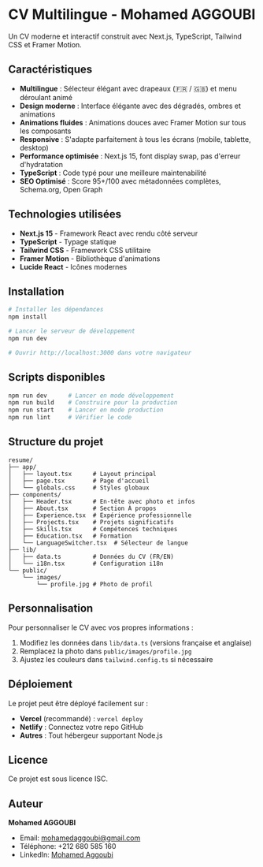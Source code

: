 # CV Multilingue - Mohamed AGGOUBI

Un CV moderne et interactif construit avec Next.js, TypeScript, Tailwind CSS et Framer Motion.

## Caractéristiques

- **Multilingue** : Sélecteur élégant avec drapeaux (🇫🇷 / 🇬🇧) et menu déroulant animé
- **Design moderne** : Interface élégante avec des dégradés, ombres et animations
- **Animations fluides** : Animations douces avec Framer Motion sur tous les composants
- **Responsive** : S'adapte parfaitement à tous les écrans (mobile, tablette, desktop)
- **Performance optimisée** : Next.js 15, font display swap, pas d'erreur d'hydratation
- **TypeScript** : Code typé pour une meilleure maintenabilité
- **SEO Optimisé** : Score 95+/100 avec métadonnées complètes, Schema.org, Open Graph

## Technologies utilisées

- **Next.js 15** - Framework React avec rendu côté serveur
- **TypeScript** - Typage statique
- **Tailwind CSS** - Framework CSS utilitaire
- **Framer Motion** - Bibliothèque d'animations
- **Lucide React** - Icônes modernes

## Installation

```bash
# Installer les dépendances
npm install

# Lancer le serveur de développement
npm run dev

# Ouvrir http://localhost:3000 dans votre navigateur
```

## Scripts disponibles

```bash
npm run dev      # Lancer en mode développement
npm run build    # Construire pour la production
npm run start    # Lancer en mode production
npm run lint     # Vérifier le code
```

## Structure du projet

```
resume/
├── app/
│   ├── layout.tsx      # Layout principal
│   ├── page.tsx        # Page d'accueil
│   └── globals.css     # Styles globaux
├── components/
│   ├── Header.tsx      # En-tête avec photo et infos
│   ├── About.tsx       # Section À propos
│   ├── Experience.tsx  # Expérience professionnelle
│   ├── Projects.tsx    # Projets significatifs
│   ├── Skills.tsx      # Compétences techniques
│   ├── Education.tsx   # Formation
│   └── LanguageSwitcher.tsx  # Sélecteur de langue
├── lib/
│   ├── data.ts         # Données du CV (FR/EN)
│   └── i18n.tsx        # Configuration i18n
└── public/
    └── images/
        └── profile.jpg # Photo de profil
```

## Personnalisation

Pour personnaliser le CV avec vos propres informations :

1. Modifiez les données dans `lib/data.ts` (versions française et anglaise)
2. Remplacez la photo dans `public/images/profile.jpg`
3. Ajustez les couleurs dans `tailwind.config.ts` si nécessaire

## Déploiement

Le projet peut être déployé facilement sur :

- **Vercel** (recommandé) : `vercel deploy`
- **Netlify** : Connectez votre repo GitHub
- **Autres** : Tout hébergeur supportant Node.js

## Licence

Ce projet est sous licence ISC.

## Auteur

**Mohamed AGGOUBI**
- Email: mohamedaggoubi@gmail.com
- Téléphone: +212 680 585 160
- LinkedIn: [Mohamed Aggoubi](https://www.linkedin.com/in/mohamedaggoubi)

